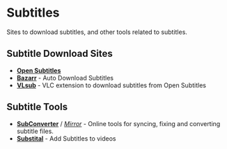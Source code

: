 # Subtitles
Sites to download subtitles, and other tools related to subtitles. 


## Subtitle Download Sites

- [**Open Subtitles**](https://opensubtitles.org)
- [**Bazarr**](https://www.bazarr.media) - Auto Download Subtitles
- [**VLsub**](https://github.com/exebetche/vlsub) - VLC extension to download subtitles from Open Subtitles


## Subtitle Tools

- [**SubConverter**](https://subconverter.com) / [*Mirror*](https://subtitletools.com) - Online tools for syncing, fixing and converting subtitle files.
- [**Substital**](https://substital.com) - Add Subtitles to videos